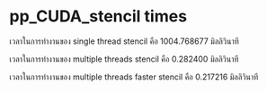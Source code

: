 # pp_CUDA_stencil times

เวลาในการทำงานของ single thread stencil คือ 1004.768677 มิลลิวินาที

เวลาในการทำงานของ multiple threads stencil คือ 0.282400 มิลลิวินาที

เวลาในการทำงานของ multiple threads faster stencil คือ 0.217216 มิลลิวินาที
